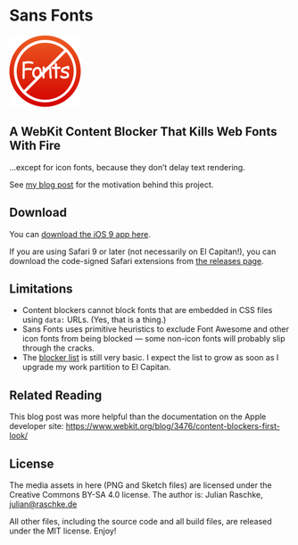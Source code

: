 # Sans Fonts

![Sans Fonts icon](SansFonts.safariextension/Icon-128.png)

## A WebKit Content Blocker That Kills Web Fonts With Fire

…except for icon fonts, because they don’t delay text rendering.

See [my blog post](https://jlnr.de/2015/09/13/sans-fonts.html) for the motivation behind this project.

## Download

You can [download the iOS 9 app here](https://itunes.apple.com/us/app/sans-fonts/id1037531461?mt=8).

If you are using Safari 9 or later (not necessarily on El Capitan!), you can download the code-signed Safari extensions from [the releases page](https://github.com/jlnr/SansFonts/releases).

## Limitations

* Content blockers cannot block fonts that are embedded in CSS files using `data:` URLs. (Yes, that is a thing.)
* Sans Fonts uses primitive heuristics to exclude Font Awesome and other icon fonts from being blocked — some non-icon fonts will probably slip through the cracks.
* The [blocker list](content-blocker/blockerList.json) is still very basic.
  I expect the list to grow as soon as I upgrade my work partition to El Capitan.

## Related Reading

This blog post was more helpful than the documentation on the Apple developer site: https://www.webkit.org/blog/3476/content-blockers-first-look/

## License

The media assets in here (PNG and Sketch files) are licensed under the Creative Commons BY-SA 4.0 license.
The author is: Julian Raschke, julian@raschke.de

All other files, including the source code and all build files, are released under the MIT license. Enjoy!
